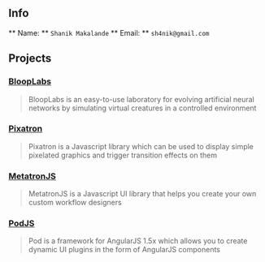 ## Info
** Name: ** `Shanik Makalande`
** Email: ** `sh4nik@gmail.com`

## Projects

### [BloopLabs](/BloopLabs)
> BloopLabs is an easy-to-use laboratory for evolving artificial neural networks by simulating virtual creatures in a controlled environment

### [Pixatron](/Pixatron)
> Pixatron is a Javascript library which can be used to display simple pixelated graphics and trigger transition effects on them

### [MetatronJS](https://virtusapolarisgto.github.io/MetatronJS)
> MetatronJS is a Javascript UI library that helps you create your own custom workflow designers

### [PodJS](https://virtusapolarisgto.github.io/PodJS)
> Pod is a framework for AngularJS 1.5x which allows you to create dynamic UI plugins in the form of AngularJS components
